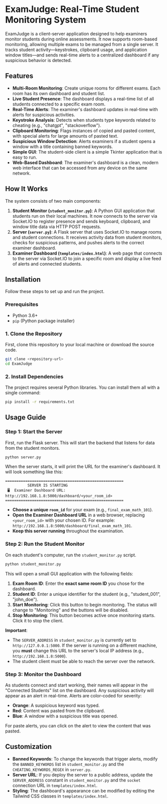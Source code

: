 # ExamJudge: Real-Time Student Monitoring System

ExamJudge is a client-server application designed to help examiners monitor students during online assessments. It now supports room-based monitoring, allowing multiple exams to be managed from a single server. It tracks student activity—keystrokes, clipboard usage, and application window titles—and sends real-time alerts to a centralized dashboard if any suspicious behavior is detected.

## Features

- **Multi-Room Monitoring**: Create unique rooms for different exams. Each room has its own dashboard and student list.
- **Live Student Presence**: The dashboard displays a real-time list of all students connected to a specific exam room.
- **Real-Time Alerts**: The examiner's dashboard updates in real-time with alerts for suspicious activities.
- **Keystroke Analysis**: Detects when students type keywords related to cheating (e.g., "chatgpt", "stackoverflow").
- **Clipboard Monitoring**: Flags instances of copied and pasted content, with special alerts for large amounts of pasted text.
- **Suspicious Window Detection**: Alerts examiners if a student opens a window with a title containing banned keywords.
- **Simple GUI**: The student-side client is a simple Tkinter application that is easy to run.
- **Web-Based Dashboard**: The examiner's dashboard is a clean, modern web interface that can be accessed from any device on the same network.

## How It Works

The system consists of two main components:

1.  **Student Monitor (`student_monitor.py`)**: A Python GUI application that students run on their local machines. It now connects to the server via Socket.IO to register presence and sends keyboard, clipboard, and window title data via HTTP POST requests.
2.  **Server (`server.py`)**: A Flask server that uses Socket.IO to manage rooms and student connections. It receives activity data from student monitors, checks for suspicious patterns, and pushes alerts to the correct examiner dashboard.
3.  **Examiner Dashboard (`templates/index.html`)**: A web page that connects to the server via Socket.IO to join a specific room and display a live feed of alerts and connected students.

## Installation

Follow these steps to set up and run the project.

### Prerequisites

- Python 3.6+
- `pip` (Python package installer)

### 1. Clone the Repository

First, clone this repository to your local machine or download the source code.

```bash
git clone <repository-url>
cd ExamJudge
```

### 2. Install Dependencies

The project requires several Python libraries. You can install them all with a single command:

```bash
pip install -r requirements.txt
```

## Usage Guide

### Step 1: Start the Server

First, run the Flask server. This will start the backend that listens for data from the student monitors.

```bash
python server.py
```

When the server starts, it will print the URL for the examiner's dashboard. It will look something like this:

```
=====================================================
          SERVER IS STARTING
 🖥️  Examiner Dashboard URL: http://192.168.1.8:5000/dashboard/<your_room_id>
=====================================================
```

- **Choose a unique `room_id`** for your exam (e.g., `final_exam_math_101`).
- **Open the Examiner Dashboard URL** in a web browser, replacing `<your_room_id>` with your chosen ID. For example: `http://192.168.1.8:5000/dashboard/final_exam_math_101`.
- **Keep this server running** throughout the examination.

### Step 2: Run the Student Monitor

On each student's computer, run the `student_monitor.py` script.

```bash
python student_monitor.py
```

This will open a small GUI application with the following fields:

1.  **Exam Room ID**: Enter the **exact same room ID** you chose for the dashboard.
2.  **Student ID**: Enter a unique identifier for the student (e.g., "student_001", "john_doe").
3.  **Start Monitoring**: Click this button to begin monitoring. The status will change to "Monitoring" and the buttons will be disabled.
4.  **Stop Monitoring**: This button becomes active once monitoring starts. Click it to stop the client.

**Important**:
- The `SERVER_ADDRESS` in `student_monitor.py` is currently set to `http://127.0.0.1:5000`. If the server is running on a different machine, you **must** change this URL to the server's local IP address (e.g., `http://192.168.1.8:5000`).
- The student client must be able to reach the server over the network.

### Step 3: Monitor the Dashboard

As students connect and start working, their names will appear in the "Connected Students" list on the dashboard. Any suspicious activity will appear as an alert in real-time. Alerts are color-coded for severity:
- **Orange**: A suspicious keyword was typed.
- **Red**: Content was pasted from the clipboard.
- **Blue**: A window with a suspicious title was opened.

For paste alerts, you can click on the alert to view the content that was pasted.

## Customization

- **Banned Keywords**: To change the keywords that trigger alerts, modify the `BANNED_KEYWORDS` list in `student_monitor.py` and the `CHEATING_KEYWORDS_REGEX` in `server.py`.
- **Server URL**: If you deploy the server to a public address, update the `SERVER_ADDRESS` constant in `student_monitor.py` and the `socket` connection URL in `templates/index.html`.
- **Styling**: The dashboard's appearance can be modified by editing the Tailwind CSS classes in `templates/index.html`.